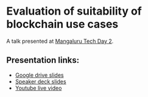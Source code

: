 # Evaluation of suitability of blockchain use cases

A talk presented at [Mangaluru Tech Day 2](https://www.eventbrite.com/e/mangaluru-tech-day-2-tickets-49735284575).

## Presentation links:

* [Google drive slides](https://drive.google.com/open?id=1gLWeKbwfFh6-dW_E5djSRl66uwf0sRTAcfIIwdb_kmc)
* [Speaker deck slides](https://speakerdeck.com/koshikraj/when-not-to-use-blockchain)
* [Youtube live video](https://www.youtube.com/watch?v=9mB0jYQJTYc)

